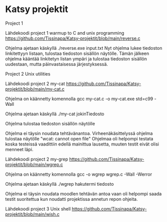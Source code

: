 # Katsy projektit
Project 1

Lähdekoodi project 1 warmup to C and unix programming
https://github.com/Tissinapa/Katsy-projektit/blob/main/reverse.c

Ohjelma ajetaan käskyllä ./reverse.exe input.txt
Nyt ohjelma lukee tiedoston linkitettyyn listaan, tulostaa tiedoston sisällön näytölle. 
Tämän jälkeen ohjelma kääntää linkitetyn listan ympäri ja tulostaa tiedoston sisällön uudestaan, mutta päinvastaisessa järjestyksessä.

Project 2 Unix utilities

Lähdekoodi project 2 my-cat
https://github.com/Tissinapa/Katsy-projektit/blob/main/my-cat.c

Ohjelma on käännetty komennolla gcc my-cat.c -o my-cat.exe std=c99 -Wall

Ohjelma ajetaan käskyllä ./my-cat jokinTiedosto

Ohjelma tulostaa tiedoston sisällön näytölle

Ohjelma ei täysin noudata tehtävänantoa. Virheenäkäsittelyssä ohjelma tulostaa näytölle "wcat: cannot open file"
Ohjelmaa oli helpompi testata koska testeissä vaadittiin edellä mainittua lausetta, muuten testit eivät olisi menneet läpi.

Lähdekoodi project 2 my-grep
https://github.com/Tissinapa/Katsy-projektit/blob/main/wgrep.c

Ohjelma on käännetty komennolla gcc -o wgrep wgrep.c -Wall -Werror

Ohjelma ajetaan käskyllä ./wgrep hakutermi tiedosto

Ohjelma ei täysin noudata moodlen tehtävän antoa vaan oli helpompi saada testit suoritettua kun noudatti projektissa annetun repon ohjeita.

Lähdekoodi project 3 Unix shell
https://github.com/Tissinapa/Katsy-projektit/blob/main/wish.c

